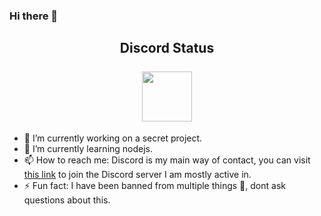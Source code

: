 ### Hi there 👋

<div  align="center">
    <h2>Discord Status<br><br>
    <a href="https://discord.com/users/578976818611224586">
    <img height="80px" src="https://discord.c99.nl/widget/theme-3/578976818611224586.png" />
    </a><br>
</div>

- 🔭 I’m currently working on a secret project.
- 🌱 I’m currently learning nodejs.
- 📫 How to reach me: Discord is my main way of contact, you can visit [this link](https://discord.gg/jZuewRuDwJ) to join the Discord server I am mostly active in.
- ⚡ Fun fact: I have been banned from multiple things 🤔, dont ask questions about this.
